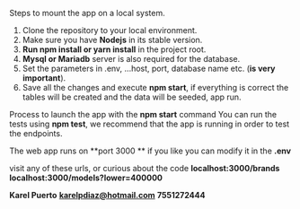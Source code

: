 Steps to mount the app on a local system.

1. Clone the repository to your local environment.
2. Make sure you have **Nodejs** in its stable version.
3. **Run npm install or yarn install** in the project root.
4. **Mysql or Mariadb** server is also required for the database.
5. Set the parameters in .env, ...host, port, database name etc. (**is very important**).
6. Save all the changes and execute **npm start**, if everything is correct the tables will be created and the data will be seeded, app run.

Process to launch the app with the **npm start** command
You can run the tests using **npm test**, we recommend that the app is running in order to test the endpoints.

The web app runs on **port 3000 ** if you like you can modify it in the **.env**

visit any of these urls, or curious about the code
**localhost:3000/brands
localhost:3000/models?lower=400000**


**Karel Puerto**
**karelpdiaz@hotmail.com**
**7551272444**